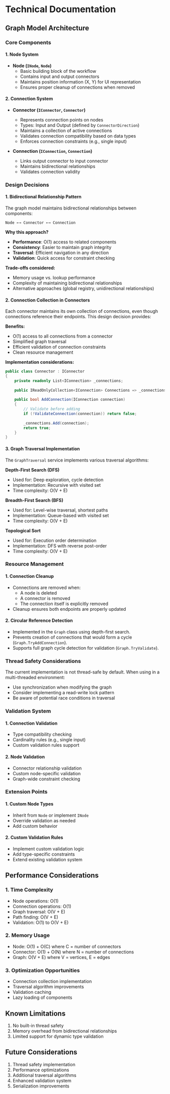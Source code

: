 # Technical Documentation

## Graph Model Architecture

### Core Components

#### 1. Node System
- **Node (`INode`, `Node`)**
  - Basic building block of the workflow
  - Contains input and output connectors
  - Maintains position information (X, Y) for UI representation
  - Ensures proper cleanup of connections when removed

#### 2. Connection System
- **Connector (`IConnector`, `Connector`)**
  - Represents connection points on nodes
  - Types: Input and Output (defined by `ConnectorDirection`)
  - Maintains a collection of active connections
  - Validates connection compatibility based on data types
  - Enforces connection constraints (e.g., single input)

- **Connection (`IConnection`, `Connection`)**
  - Links output connector to input connector
  - Maintains bidirectional relationships
  - Validates connection validity

### Design Decisions

#### 1. Bidirectional Relationship Pattern
The graph model maintains bidirectional relationships between components:

```plaintext
Node ←→ Connector ←→ Connection
```

**Why this approach?**
- **Performance**: O(1) access to related components
- **Consistency**: Easier to maintain graph integrity
- **Traversal**: Efficient navigation in any direction
- **Validation**: Quick access for constraint checking

**Trade-offs considered:**
- Memory usage vs. lookup performance
- Complexity of maintaining bidirectional relationships
- Alternative approaches (global registry, unidirectional relationships)

#### 2. Connection Collection in Connectors

Each connector maintains its own collection of connections, even though connections reference their endpoints. This design decision provides:

**Benefits:**
- O(1) access to all connections from a connector
- Simplified graph traversal
- Efficient validation of connection constraints
- Clean resource management

**Implementation considerations:**
```csharp
public class Connector : IConnector
{
    private readonly List<IConnection> _connections;
    
    public IReadOnlyCollection<IConnection> Connections => _connections.AsReadOnly();
    
    public bool AddConnection(IConnection connection)
    {
        // Validate before adding
        if (!ValidateConnection(connection)) return false;
        
        _connections.Add(connection);
        return true;
    }
}
```

#### 3. Graph Traversal Implementation

The `GraphTraversal` service implements various traversal algorithms:

**Depth-First Search (DFS)**
- Used for: Deep exploration, cycle detection
- Implementation: Recursive with visited set
- Time complexity: O(V + E)

**Breadth-First Search (BFS)**
- Used for: Level-wise traversal, shortest paths
- Implementation: Queue-based with visited set
- Time complexity: O(V + E)

**Topological Sort**
- Used for: Execution order determination
- Implementation: DFS with reverse post-order
- Time complexity: O(V + E)

### Resource Management

#### 1. Connection Cleanup
- Connections are removed when:
  - A node is deleted
  - A connector is removed
  - The connection itself is explicitly removed
- Cleanup ensures both endpoints are properly updated

#### 2. Circular Reference Detection
- Implemented in the `Graph` class using depth-first search.
- Prevents creation of connections that would form a cycle (`Graph.TryAddConnection`).
- Supports full graph cycle detection for validation (`Graph.TryValidate`).

### Thread Safety Considerations

The current implementation is not thread-safe by default. When using in a multi-threaded environment:

- Use synchronization when modifying the graph
- Consider implementing a read-write lock pattern
- Be aware of potential race conditions in traversal

### Validation System

#### 1. Connection Validation
- Type compatibility checking
- Cardinality rules (e.g., single input)
- Custom validation rules support

#### 2. Node Validation
- Connector relationship validation
- Custom node-specific validation
- Graph-wide constraint checking

### Extension Points

#### 1. Custom Node Types
- Inherit from `Node` or implement `INode`
- Override validation as needed
- Add custom behavior

#### 2. Custom Validation Rules
- Implement custom validation logic
- Add type-specific constraints
- Extend existing validation system

## Performance Considerations

### 1. Time Complexity
- Node operations: O(1)
- Connection operations: O(1)
- Graph traversal: O(V + E)
- Path finding: O(V + E)
- Validation: O(1) to O(V + E)

### 2. Memory Usage
- Node: O(1) + O(C) where C = number of connectors
- Connector: O(1) + O(N) where N = number of connections
- Graph: O(V + E) where V = vertices, E = edges

### 3. Optimization Opportunities
- Connection collection implementation
- Traversal algorithm improvements
- Validation caching
- Lazy loading of components

## Known Limitations

1. No built-in thread safety
2. Memory overhead from bidirectional relationships
3. Limited support for dynamic type validation

## Future Considerations

1. Thread safety implementation
2. Performance optimizations
3. Additional traversal algorithms
4. Enhanced validation system
5. Serialization improvements

